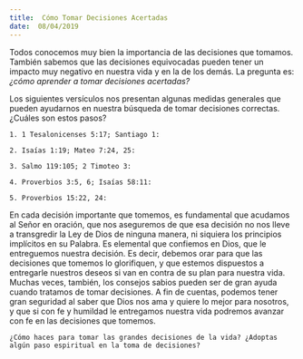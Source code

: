 ```yaml
---
title:  Cómo Tomar Decisiones Acertadas
date:  08/04/2019
---
```


Todos conocemos muy bien la importancia de las decisiones que tomamos. También sabemos que las decisiones equivocadas pueden tener un impacto muy negativo en nuestra vida y en la de los demás. La pregunta es: _¿cómo aprender a tomar decisiones acertadas?_

Los siguientes versículos nos presentan algunas medidas generales que pueden ayudarnos en nuestra búsqueda de tomar decisiones correctas. ¿Cuáles son estos pasos?

`1. 1 Tesalonicenses 5:17; Santiago 1:`

`2. Isaías 1:19; Mateo 7:24, 25:`

`3. Salmo 119:105; 2 Timoteo 3:`

`4. Proverbios 3:5, 6; Isaías 58:11:`

`5. Proverbios 15:22, 24:`

En cada decisión importante que tomemos, es fundamental que acudamos al Señor en oración, que nos aseguremos de que esa decisión no nos lleve a transgredir la Ley de Dios de ninguna manera, ni siquiera los principios implícitos en su Palabra. Es elemental que confiemos en Dios, que le entreguemos nuestra decisión. Es decir, debemos orar para que las decisiones que tomemos lo glorifiquen, y que estemos dispuestos a entregarle nuestros deseos si van en contra de su plan para nuestra vida. Muchas veces, también, los consejos sabios pueden ser de gran ayuda cuando tratamos de tomar decisiones. A fin de cuentas, podemos tener gran seguridad al saber que Dios nos ama y quiere lo mejor para nosotros, y que si con fe y humildad le entregamos nuestra vida podremos avanzar con fe en las decisiones que tomemos.

`¿Cómo haces para tomar las grandes decisiones de la vida? ¿Adoptas algún paso espiritual en la toma de decisiones?`